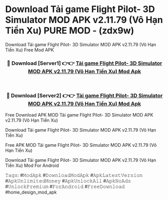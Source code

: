 # Download Tải game Flight Pilot- 3D Simulator MOD APK v2.11.79 (Vô Hạn Tiền Xu) PURE MOD - (zdx9w)
Download Tải game Flight Pilot- 3D Simulator MOD APK v2.11.79 (Vô Hạn Tiền Xu) Free Mod APK

<div align="center">
<h3>🔴 Download [Server1] 👉👉 <a href="https://apk-comot.site?title=Tải_game_Flight_Pilot-_3D_Simulator_MOD_APK_v2.11.79_(Vô_Hạn_Tiền_Xu)">Tải game Flight Pilot- 3D Simulator MOD APK v2.11.79 (Vô Hạn Tiền Xu) Mod Apk</a></h3><br>

<h3>🔴 Download [Server2] 👉👉 <a href="https://apk-comot.site?title=Tải_game_Flight_Pilot-_3D_Simulator_MOD_APK_v2.11.79_(Vô_Hạn_Tiền_Xu)">Tải game Flight Pilot- 3D Simulator MOD APK v2.11.79 (Vô Hạn Tiền Xu) Mod Apk</a></h3>
</div>


Free Download APK MOD Tải game Flight Pilot- 3D Simulator MOD APK v2.11.79 (Vô Hạn Tiền Xu)

Download Tải game Flight Pilot- 3D Simulator MOD APK v2.11.79 (Vô Hạn Tiền Xu) 

Free APK MOD Tải game Flight Pilot- 3D Simulator MOD APK v2.11.79 (Vô Hạn Tiền Xu) 

Download Tải game Flight Pilot- 3D Simulator MOD APK v2.11.79 (Vô Hạn Tiền Xu) Mod For Android

𝚃𝚊𝚐𝚜: #𝙼𝚘𝚍𝙰𝚙𝚔 #𝙳𝚘𝚠𝚗𝚕𝚘𝚊𝚍𝙼𝚘𝚍𝙰𝚙𝚔 #𝙰𝚙𝚔𝙻𝚊𝚝𝚎𝚜𝚝𝚅𝚎𝚛𝚜𝚒𝚘𝚗 #𝙰𝚙𝚔𝚄𝚗𝚕𝚒𝚖𝚒𝚝𝚎𝚍𝙼𝚘𝚗𝚎𝚢 #𝙰𝚙𝚔𝚄𝚗𝚕𝚘𝚌𝚔𝙰𝚕𝚕 #𝙰𝚙𝚔𝙽𝚘𝙰𝚍𝚜 #𝚄𝚗𝚕𝚘𝚌𝚔𝙿𝚛𝚎𝚖𝚒𝚞𝚖 #𝙵𝚘𝚛𝙰𝚗𝚍𝚛𝚘𝚒𝚍 #𝙵𝚛𝚎𝚎𝙳𝚘𝚠𝚗𝚕𝚘𝚊𝚍 #home_design_mod_apk